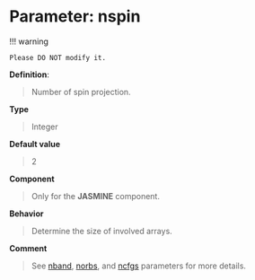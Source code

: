 # Parameter: nspin

!!! warning

    Please DO NOT modify it.

**Definition**:

> Number of spin projection.

**Type**

> Integer

**Default value**

> 2

**Component**

> Only for the **JASMINE** component.

**Behavior**

> Determine the size of involved arrays.

**Comment**

> See [nband](p_nband.md), [norbs](p_norbs.md), and [ncfgs](p_ncfgs.md) parameters for more details.
